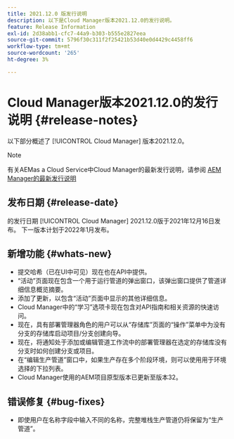 ```yaml
---
title: 2021.12.0 版发行说明
description: 以下是Cloud Manager版本2021.12.0的发行说明。
feature: Release Information
exl-id: 2d38abb1-cfc7-44a9-b303-b555e2827eea
source-git-commit: 5796f30c311f2f25421b53d40e0d4429c4458ff6
workflow-type: tm+mt
source-wordcount: '265'
ht-degree: 3%

---
```


# Cloud Manager版本2021.12.0的发行说明 {#release-notes}

以下部分概述了 [!UICONTROL Cloud Manager] 版本2021.12.0。

>[!NOTE]
>
>有关AEMas a Cloud Service中Cloud Manager的最新发行说明，请参阅 [AEM Manager的最新发行说明](https://experienceleague.adobe.com/docs/experience-manager-cloud-service/content/implementing/using-cloud-manager/release-notes-cloud-manager/release-notes-cm-current.html)

## 发布日期 {#release-date}

的发行日期 [!UICONTROL Cloud Manager] 2021.12.0版于2021年12月16日发布。 下一版本计划于2022年1月发布。

## 新增功能 {#whats-new}

* 提交哈希（已在UI中可见）现在也在API中提供。
* “活动”页面现在包含一个用于运行管道的弹出窗口，该弹出窗口提供了管道详细信息概览摘要。
* 添加了更新，以包含“活动”页面中显示的其他详细信息。
* Cloud Manager中的“学习”选项卡现在包含对API指南和相关资源的快速访问。
* 现在，具有部署管理器角色的用户可以从“存储库”页面的“操作”菜单中为没有分支的存储库启动项目/分支创建向导。
* 现在，将通知处于添加或编辑管道工作流中的部署管理器在选定的存储库没有分支时如何创建分支或项目。
* 在“编辑生产管道”窗口中，如果生产存在多个阶段环境，则可以使用用于环境选择的下拉列表。
* Cloud Manager使用的AEM项目原型版本已更新至版本32。

## 错误修复 {#bug-fixes}

* 即使用户在名称字段中输入不同的名称，完整堆栈生产管道仍将保留为“生产管道”。
